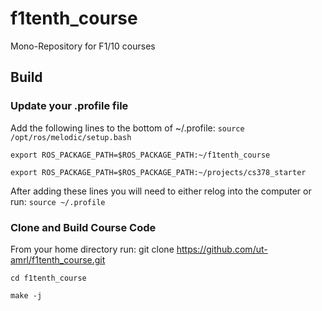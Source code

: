 # f1tenth_course
Mono-Repository for F1/10 courses

## Build

### Update your .profile file
Add the following lines to the bottom of  ~/.profile:
`source /opt/ros/melodic/setup.bash`

`export ROS_PACKAGE_PATH=$ROS_PACKAGE_PATH:~/f1tenth_course`

`export ROS_PACKAGE_PATH=$ROS_PACKAGE_PATH:~/projects/cs378_starter`

After adding these lines you will need to either relog into the computer or run:
`source ~/.profile`
 
### Clone and Build Course Code
From your home directory run: 
git clone https://github.com/ut-amrl/f1tenth_course.git

`cd f1tenth_course`

`make -j`
